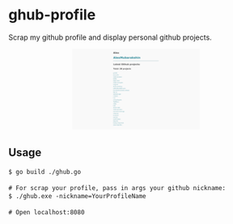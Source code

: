# ghub-profile

Scrap my github profile and display personal github projects.

<p align="center">
  <img src="./screenshots/img.png" alt="Screenshot"
       width="50%">
</p>

## Usage
```
$ go build ./ghub.go

# For scrap your profile, pass in args your github nickname:
$ ./ghub.exe -nickname=YourProfileName

# Open localhost:8080
```
